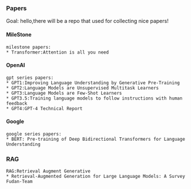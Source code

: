 ### Papers   
Goal: hello,there will be a repo that used for collecting nice papers!

#### MileStone
```commandline  
milestone papers:
* Transformer:Attention is all you need
```
#### OpenAI
```commandline
gpt series papers:
* GPT1:Improving Language Understanding by Generative Pre-Training
* GPT2:Language Models are Unsupervised Multitask Learners
* GPT3:Language Models are Few-Shot Learners
* GPT3.5:Training language models to follow instructions with human feedback
* GPT4:GPT-4 Technical Report
```

#### Google
```commandline
google series papers:
* BERT: Pre-training of Deep Bidirectional Transformers for Language Understanding
```

### RAG
```commandline
RAG:Retrieval Augment Generative
* Retrieval-Augmented Generation for Large Language Models: A Survey  Fudan-Team
```



